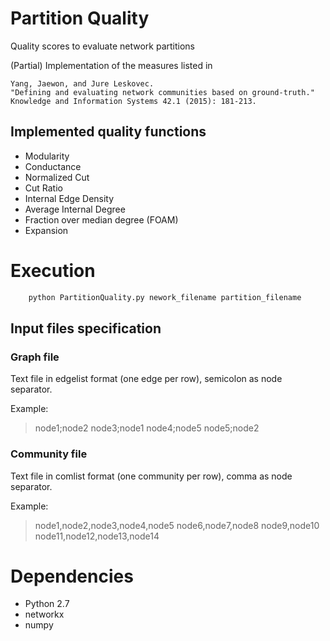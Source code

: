 # Partition Quality
Quality scores to evaluate network partitions

(Partial) Implementation of the measures listed in

```
Yang, Jaewon, and Jure Leskovec. 
"Defining and evaluating network communities based on ground-truth." 
Knowledge and Information Systems 42.1 (2015): 181-213.
```

## Implemented quality functions
- Modularity
- Conductance
- Normalized Cut
- Cut Ratio
- Internal Edge Density
- Average Internal Degree
- Fraction over median degree (FOAM)
- Expansion

# Execution
```python
    python PartitionQuality.py nework_filename partition_filename
```

## Input files specification

### Graph file
Text file in edgelist format (one edge per row), semicolon as node separator.

Example:

> node1;node2
> node3;node1
> node4;node5
> node5;node2

### Community file
Text file in comlist format (one community per row), comma as node separator. 

Example:

> node1,node2,node3,node4,node5
> node6,node7,node8
> node9,node10
> node11,node12,node13,node14

# Dependencies
- Python 2.7
- networkx
- numpy
